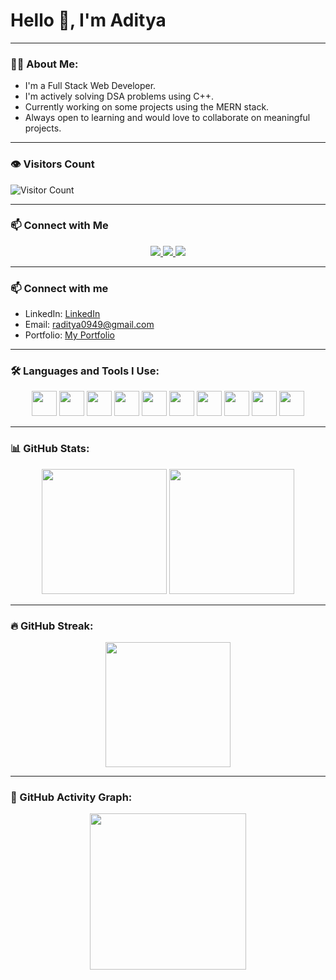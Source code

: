 <!-- Profile Header -->
<h1>Hello 👋, I'm Aditya</h1>

---


### 🧑‍💻 About Me:
- I'm a Full Stack Web Developer.
- I'm actively solving DSA problems using C++.
- Currently working on some projects using the MERN stack.
- Always open to learning and would love to collaborate on meaningful projects.

---


### 👁️ Visitors Count
![Visitor Count](https://profile-counter.glitch.me/AdityaRaj/count.svg)

---

### 📫 Connect with Me

<p align="center">
  <a href="https://www.linkedin.com/in/aditya-raj-416a61261" target="_blank">
    <img src="https://img.shields.io/badge/LinkedIn-blue?style=for-the-badge&logo=linkedin" />
  </a>
  <a href="mailto:raditya0949@gmail.com" target="_blank">
    <img src="https://img.shields.io/badge/Gmail-red?style=for-the-badge&logo=gmail&logoColor=white" />
  </a>
  <a href="https://portfolio-aditya-rajs-projects-4763438f.vercel.app/" target="_blank">
    <img src="https://img.shields.io/badge/Portfolio-black?style=for-the-badge&logo=firefox-browser" />
  </a>
</p>

---


### 📫 Connect with me

- LinkedIn:  [LinkedIn](https://www.linkedin.com/in/aditya-raj-416a61261)
- Email:     [raditya0949@gmail.com](mailto:raditya0949@gmail.com)
- Portfolio: [My Portfolio](https://portfolio-aditya-rajs-projects-4763438f.vercel.app/)

---

### 🛠️ Languages and Tools I Use:

<p align="center">
  <img src="https://cdn.jsdelivr.net/gh/devicons/devicon/icons/javascript/javascript-original.svg" width="40" height="40"/>
  <img src="https://cdn.jsdelivr.net/gh/devicons/devicon/icons/react/react-original.svg" width="40" height="40"/>
  <img src="https://cdn.jsdelivr.net/gh/devicons/devicon/icons/nodejs/nodejs-original.svg" width="40" height="40"/>
  <img src="https://cdn.jsdelivr.net/gh/devicons/devicon/icons/express/express-original.svg" width="40" height="40"/>
  <img src="https://cdn.jsdelivr.net/gh/devicons/devicon/icons/mongodb/mongodb-original.svg" width="40" height="40"/>
  <img src="https://cdn.jsdelivr.net/gh/devicons/devicon/icons/cplusplus/cplusplus-original.svg" width="40" height="40"/>
  <img src="https://cdn.jsdelivr.net/gh/devicons/devicon/icons/html5/html5-original.svg" width="40" height="40"/>
  <img src="https://cdn.jsdelivr.net/gh/devicons/devicon/icons/css3/css3-original.svg" width="40" height="40"/>
  <img src="https://cdn.jsdelivr.net/gh/devicons/devicon/icons/git/git-original.svg" width="40" height="40"/>
  <img src="https://cdn.jsdelivr.net/gh/devicons/devicon/icons/github/github-original.svg" width="40" height="40"/>
</p>

---

### 📊 GitHub Stats:
<p align="center">
  <img src="https://github-readme-stats.vercel.app/api?username=Aditya-raj4&show_icons=true&theme=radical" height="200"/>
  <img src="https://github-readme-stats.vercel.app/api/top-langs/?username=Aditya-raj4&layout=compact&theme=radical" height="200"/>
</p>

---

### 🔥 GitHub Streak:
<p align="center">
  <img src="https://streak-stats.demolab.com/?user=Aditya-raj4&theme=radical" height="200"/>
</p>

---

### 🧩 GitHub Activity Graph:
<p align="center">
  <img src="https://github-readme-activity-graph.vercel.app/graph?username=Aditya-raj4&theme=rogue" height="250"/>
</p>







